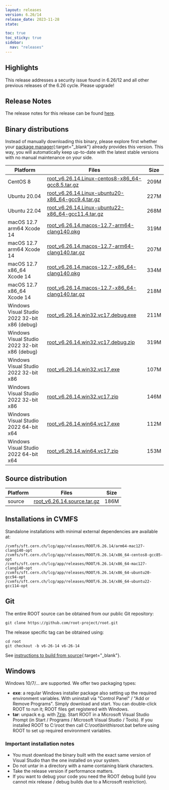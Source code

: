 ```yaml
---
layout: releases
version: 6.26/14
release_date: 2023-11-28
state:

toc: true
toc_sticky: true
sidebar:
  nav: "releases"
---
```


## Highlights

This release addresses a security issue found in 6.26/12 and all other previous releases of the 6.26 cycle.
Please upgrade!

## Release Notes

The release notes for this release can be found [here](https://root.cern/doc/v626/release-notes.html#release-6.2614).

## Binary distributions

Instead of manually downloading this binary, please explore first whether your [package manager](../../install/#install-via-a-package-manager){:target="\_blank"} already provides this version.
This way, you will automatically keep up-to-date with the latest stable versions with no manual maintenance on your side.

| Platform       | Files | Size |
|-----------|-------|-----|
| CentOS 8 | [root_v6.26.14.Linux-centos8-x86_64-gcc8.5.tar.gz](https://root.cern/download/root_v6.26.14.Linux-centos8-x86_64-gcc8.5.tar.gz) | 209M |
| Ubuntu 20.04 | [root_v6.26.14.Linux-ubuntu20-x86_64-gcc9.4.tar.gz](https://root.cern/download/root_v6.26.14.Linux-ubuntu20-x86_64-gcc9.4.tar.gz) | 227M |
| Ubuntu 22.04 | [root_v6.26.14.Linux-ubuntu22-x86_64-gcc11.4.tar.gz](https://root.cern/download/root_v6.26.14.Linux-ubuntu22-x86_64-gcc11.4.tar.gz) | 268M |
| macOS 12.7 arm64 Xcode 14 | [root_v6.26.14.macos-12.7-arm64-clang140.pkg](https://root.cern/download/root_v6.26.14.macos-12.7-arm64-clang140.pkg) | 319M |
| macOS 12.7 arm64 Xcode 14 | [root_v6.26.14.macos-12.7-arm64-clang140.tar.gz](https://root.cern/download/root_v6.26.14.macos-12.7-arm64-clang140.tar.gz) | 207M |
| macOS 12.7 x86_64 Xcode 14 | [root_v6.26.14.macos-12.7-x86_64-clang140.pkg](https://root.cern/download/root_v6.26.14.macos-12.7-x86_64-clang140.pkg) | 334M |
| macOS 12.7 x86_64 Xcode 14 | [root_v6.26.14.macos-12.7-x86_64-clang140.tar.gz](https://root.cern/download/root_v6.26.14.macos-12.7-x86_64-clang140.tar.gz) | 218M |
| Windows Visual Studio 2022 32-bit x86  (debug) | [root_v6.26.14.win32.vc17.debug.exe](https://root.cern/download/root_v6.26.14.win32.vc17.debug.exe) | 211M |
| Windows Visual Studio 2022 32-bit x86  (debug) | [root_v6.26.14.win32.vc17.debug.zip](https://root.cern/download/root_v6.26.14.win32.vc17.debug.zip) | 319M |
| Windows Visual Studio 2022 32-bit x86  | [root_v6.26.14.win32.vc17.exe](https://root.cern/download/root_v6.26.14.win32.vc17.exe) | 107M |
| Windows Visual Studio 2022 32-bit x86  | [root_v6.26.14.win32.vc17.zip](https://root.cern/download/root_v6.26.14.win32.vc17.zip) | 146M |
| Windows Visual Studio 2022 64-bit x64  | [root_v6.26.14.win64.vc17.exe](https://root.cern/download/root_v6.26.14.win64.vc17.exe) | 112M |
| Windows Visual Studio 2022 64-bit x64  | [root_v6.26.14.win64.vc17.zip](https://root.cern/download/root_v6.26.14.win64.vc17.zip) | 153M |

## Source distribution

| Platform       | Files | Size |
|-----------|-------|-----|
| source | [root_v6.26.14.source.tar.gz](https://root.cern/download/root_v6.26.14.source.tar.gz) | 186M |


## Installations in CVMFS

Standalone installations with minimal external dependencies are available at:
~~~
/cvmfs/sft.cern.ch/lcg/app/releases/ROOT/6.26.14/arm64-mac127-clang140-opt
/cvmfs/sft.cern.ch/lcg/app/releases/ROOT/6.26.14/x86_64-centos8-gcc85-opt
/cvmfs/sft.cern.ch/lcg/app/releases/ROOT/6.26.14/x86_64-mac127-clang140-opt
/cvmfs/sft.cern.ch/lcg/app/releases/ROOT/6.26.14/x86_64-ubuntu20-gcc94-opt
/cvmfs/sft.cern.ch/lcg/app/releases/ROOT/6.26.14/x86_64-ubuntu22-gcc114-opt
~~~


## Git

The entire ROOT source can be obtained from our public Git repository:

~~~
git clone https://github.com/root-project/root.git
~~~
The release specific tag can be obtained using:
~~~
cd root
git checkout -b v6-26-14 v6-26-14
~~~

See [instructions to build from source](../../install/#build-from-source){:target="\_blank"}.

## Windows

Windows 10/7/... are supported. We offer two packaging types:

 * **exe**: a regular Windows installer package also setting up the required environment variables. With uninstall via "Control Panel" / "Add or Remove Programs". Simply download and start. You can double-click ROOT to run it; ROOT files get registered with Windows.
 * **tar**: unpack e.g. with [7zip](https://www.7-zip.org). Start ROOT in a Microsoft Visual Studio Prompt (in Start / Programs / Microsoft Visual Studio / Tools). If you installed ROOT to C:\root then call C:\root\bin\thisroot.bat before using ROOT to set up required environment variables.

### Important installation notes

 * You must download the binary built with the exact same version of Visual Studio than the one installed on your system.
 * Do not untar in a directory with a name containing blank characters.
 * Take the release version if performance matters.
 * If you want to debug your code you need the ROOT debug build (you cannot mix release / debug builds due to a Microsoft restriction).
